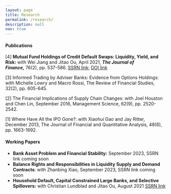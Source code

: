 ```yaml
---
layout: page
title: Research
permalink: /research/
description: null
nav: true
---
```

#### P﻿ublications

\[﻿4] **Mutual Fund Holdings of Credit Default Swaps: Liquidity, Yield, and Risk:** with Wei Jiang and Jitao Ou, April 2021, ***The Journal of Finance,*** 76(2), pp. 537-586.  [SSRN link](https://papers.ssrn.com/sol3/papers.cfm?abstract_id=2549996); [DOI link](https://onlinelibrary.wiley.com/doi/10.1111/jofi.12996)

\[﻿3] Informed Trading by Adviser Banks: Evidence from Options Holdings: with Michelle Lowry and Macro Rossi, The Review of Financial Studies, 32(2), pp. 605-645.

\[﻿2] The Financial Implications of Supply Chain Changes: with Joel Houston and Chen Lin, September 2016, Management Science, 62(9), pp. 2520-2542.

\[﻿1] Where Have All the IPO Gone?: with Xiaohui Gao and Jay Ritter, December 2013, The Journal of Financial and Quantitative Analysis, 48(6), pp. 1663-1692.

#### Working Papers

* **Bank Asset Problem and Financial Stability:** September 2023, SSRN link coming soon
* **B﻿alance Rights and Responsibilities in Liquidity Supply and Demand Contracts**: with Zhanbing Xiao, September 2023, SSRN link coming soon
* **Household Default, Capital Constrained Large Banks, and Selective Spillovers:** with Christian Lundblad and Jitao Ou, August 2021 [SSRN link](https://papers.ssrn.com/sol3/papers.cfm?abstract_id=3952556)

<br/>